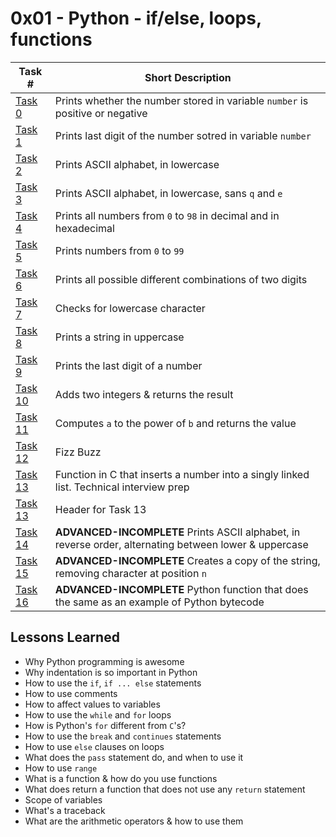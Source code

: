  # 0x01 - Python - if/else, loops, functions
Task # | Short Description
-------|------------
[Task 0](0-positive_or_negative.py) | Prints whether the number stored in variable `number` is positive or negative
[Task 1](1-last_digit.py) | Prints last digit of the number sotred in variable `number`
[Task 2](2-print_alphabet.py) | Prints ASCII alphabet, in lowercase
[Task 3](3-print_alphabt.py) | Prints ASCII alphabet, in lowercase, sans `q` and `e`
[Task 4](4-print_hexa.py) | Prints all numbers from `0` to `98` in decimal and in hexadecimal
[Task 5](5-print_comb2.py) | Prints numbers from `0` to `99`
[Task 6](6-print_comb3.py) | Prints all possible different combinations of two digits
[Task 7](7-islower.py) | Checks for lowercase character
[Task 8](8-uppercase.py) | Prints a string in uppercase
[Task 9](9-print_last_digit.py) | Prints the last digit of a number
[Task 10](10-add.py) | Adds two integers & returns the result
[Task 11](11-pow.py) | Computes `a` to the power of `b` and returns the value
[Task 12](12-fizzbuzz.py) | Fizz Buzz
[Task 13](13-insert_number.c) | Function in C that inserts a number into a singly linked list. Technical interview prep
[Task 13](lists.h) | Header for Task 13
[Task 14](100-print_tebahpla.py) | **ADVANCED-INCOMPLETE** Prints ASCII alphabet, in reverse order, alternating between lower & uppercase
[Task 15](101-remove_char_at.py) | **ADVANCED-INCOMPLETE** Creates a copy of the string, removing character at position `n`
[Task 16](102-magic_calculation.py) | **ADVANCED-INCOMPLETE** Python function that does the same as an example of Python bytecode

 ## Lessons Learned
* Why Python programming is awesome
* Why indentation is so important in Python
* How to use the `if`, `if ... else` statements
* How to use comments
* How to affect values to variables
* How to use the `while` and `for` loops
* How is Python's `for` different from `C`'s?
* How to use the `break` and `continues` statements
* How to use `else` clauses on loops
* What does the `pass` statement do, and when to use it
* How to use `range`
* What is a function & how do you use functions
* What does return a function that does not use any `return` statement
* Scope of variables
* What's a traceback
* What are the arithmetic operators & how to use them 

